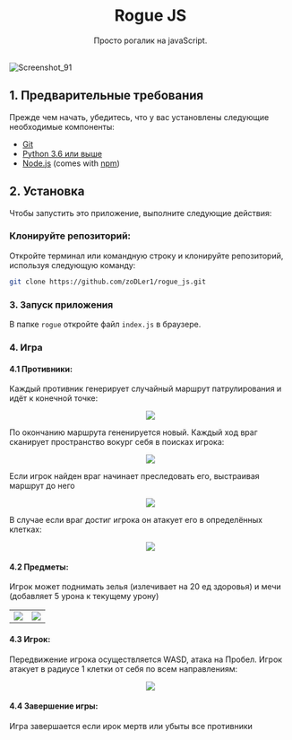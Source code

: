 <p align="center">
<h1 align="center">Rogue JS</h1>
<div align="center">Просто рогалик на javaScript.</div>
<br/>
</p>

![Screenshot_91](https://github.com/zoDLer1/rogue_js/assets/88045849/c4140f72-d54a-4482-a64b-3445397ecd8b)

## 1. Предварительные требования
Прежде чем начать, убедитесь, что у вас установлены следующие необходимые компоненты:
- [Git](https://git-scm.com/downloads)
- [Python 3.6 или выше](https://www.python.org/downloads/)
- [Node.js](https://nodejs.org/en/download) (comes with [npm](https://www.npmjs.com))

## 2. Установка
Чтобы запустить это приложение, выполните следующие действия:
### Клонируйте репозиторий:
Откройте терминал или командную строку и клонируйте репозиторий, используя  следующую команду:
```bash
git clone https://github.com/zoDLer1/rogue_js.git
```

### 3. Запуск приложения

В папке `rogue` откройте файл `index.js` в браузере.

### 4. Игра
#### 4.1 Противники:
Каждый противник генерирует случайный маршрут патрулирования и идёт к конечной точке:
<p align='center'>
<img  src='https://github.com/zoDLer1/rogue_js/assets/88045849/8a4dfae2-91c3-4ff5-a4fd-794634c567ce'/>
</p>
По окончанию маршрута гененируется новый. Каждый ход враг сканирует пространство вокург себя в поисках игрока:
<p align='center'>
<img src='https://github.com/zoDLer1/rogue_js/assets/88045849/f3bacd60-721f-4592-9008-eae979530e56'/>
</p>

Если игрок найден враг начинает преследовать его, выстраивая маршрут до него

<p align='center'>
<img src='https://github.com/zoDLer1/rogue_js/assets/88045849/29665a86-b926-4f2d-a526-866b4e520f1a'/>
</p>

В случае если враг достиг игрока он атакует его в определённых клетках:

<p align='center'>
<img src='https://github.com/zoDLer1/rogue_js/assets/88045849/c88a8e4c-e415-4f1d-ab80-923fac762240'/>
</p>

#### 4.2 Предметы:
Игрок может поднимать зелья (излечивает на 20 ед здоровья) и мечи (добавляет 5 урона к текущему урону)

<table>
  <tbody>
    <tr>
        <td>
            <img src="https://github.com/zoDLer1/rogue_js/assets/88045849/b7ef6d20-33eb-4911-a3f1-ffd6c91ea834">
        </td>
        <td>
            <img src="https://github.com/zoDLer1/rogue_js/assets/88045849/aa61407c-f882-4620-8c9c-be7df9159a3e">
        </td>
    </tr>
  </tbody>
</table>

#### 4.3 Игрок:
Передвижение игрока осуществляется WASD, атака на Пробел.
Игрок атакует в радиусе 1 клетки от себя по всем направлениям:

<p align='center'>
<img src='https://github.com/zoDLer1/rogue_js/assets/88045849/105df41e-c826-45db-945c-fd275142e842'/>
</p>

#### 4.4 Завершение игры:
Игра завершается если ирок мертв или убыты все противники
